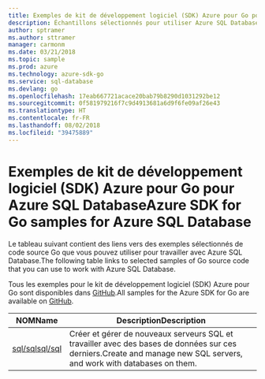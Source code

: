```yaml
---
title: Exemples de kit de développement logiciel (SDK) Azure pour Go pour Azure SQL Database
description: Échantillons sélectionnés pour utiliser Azure SQL Database à partir du kit de développement logiciel (SDK) Azure pour Go.
author: sptramer
ms.author: sttramer
manager: carmonm
ms.date: 03/21/2018
ms.topic: sample
ms.prod: azure
ms.technology: azure-sdk-go
ms.service: sql-database
ms.devlang: go
ms.openlocfilehash: 17eab667721acace20bab79b8290d1031292be12
ms.sourcegitcommit: 0f581979216f7c9d4913681a6d9f6fe09af26e43
ms.translationtype: HT
ms.contentlocale: fr-FR
ms.lasthandoff: 08/02/2018
ms.locfileid: "39475889"
---
```

# <a name="azure-sdk-for-go-samples-for-azure-sql-database"></a><span data-ttu-id="76df5-103">Exemples de kit de développement logiciel (SDK) Azure pour Go pour Azure SQL Database</span><span class="sxs-lookup"><span data-stu-id="76df5-103">Azure SDK for Go samples for Azure SQL Database</span></span>

<span data-ttu-id="76df5-104">Le tableau suivant contient des liens vers des exemples sélectionnés de code source Go que vous pouvez utiliser pour travailler avec Azure SQL Database.</span><span class="sxs-lookup"><span data-stu-id="76df5-104">The following table links to selected samples of Go source code that you can use to work with Azure SQL Database.</span></span>

<span data-ttu-id="76df5-105">Tous les exemples pour le kit de développement logiciel (SDK) Azure pour Go sont disponibles dans [GitHub](https://github.com/Azure-Samples/azure-sdk-for-go-samples).</span><span class="sxs-lookup"><span data-stu-id="76df5-105">All samples for the Azure SDK for Go are available on [GitHub](https://github.com/Azure-Samples/azure-sdk-for-go-samples).</span></span>

| <span data-ttu-id="76df5-106">NOM</span><span class="sxs-lookup"><span data-stu-id="76df5-106">Name</span></span> | <span data-ttu-id="76df5-107">Description</span><span class="sxs-lookup"><span data-stu-id="76df5-107">Description</span></span> |
|------|-------------|
| [<span data-ttu-id="76df5-108">sql/sql</span><span class="sxs-lookup"><span data-stu-id="76df5-108">sql/sql</span></span>](https://github.com/Azure-Samples/azure-sdk-for-go-samples/blob/master/sql/sql.go) | <span data-ttu-id="76df5-109">Créer et gérer de nouveaux serveurs SQL et travailler avec des bases de données sur ces derniers.</span><span class="sxs-lookup"><span data-stu-id="76df5-109">Create and manage new SQL servers, and work with databases on them.</span></span> |
